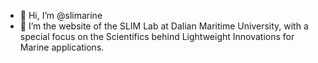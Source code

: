 - 👋 Hi, I’m @slimarine
- 👀 I’m the website of the SLIM Lab at Dalian Maritime University, with a special focus on the Scientifics behind Lightweight Innovations for Marine applications.


<!---
slimarine/slimarine is a ✨ special ✨ repository because its `README.md` (this file) appears on your GitHub profile.
You can click the Preview link to take a look at your changes.
--->
